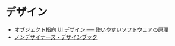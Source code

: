 # デザイン

- [オブジェクト指向 UI デザイン ── 使いやすいソフトウェアの原理](https://www.amazon.co.jp/dp/4297113511)
- [ノンデザイナーズ・デザインブック](https://tatsu-zine.com/books/non-designers-design-book4/)

